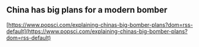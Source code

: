 ## China has big plans for a modern bomber
  
  [https://www.popsci.com/explaining-chinas-big-bomber-plans?dom=rss-default](https://www.popsci.com/explaining-chinas-big-bomber-plans?dom=rss-default)